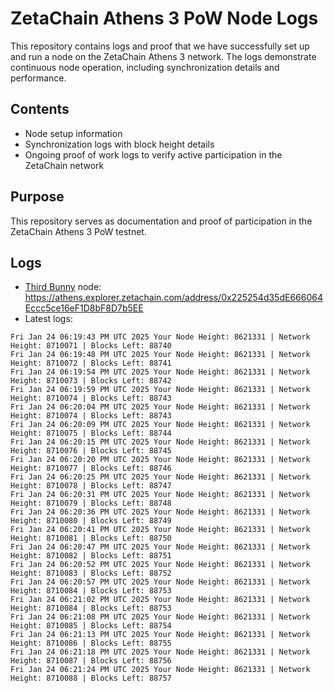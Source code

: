# ZetaChain Athens 3 PoW Node Logs
This repository contains logs and proof that we have successfully set up and run a node on the ZetaChain Athens 3 network. The logs demonstrate continuous node operation, including synchronization details and performance.

## Contents
- Node setup information
- Synchronization logs with block height details
- Ongoing proof of work logs to verify active participation in the ZetaChain network

## Purpose
This repository serves as documentation and proof of participation in the ZetaChain Athens 3 PoW testnet.

## Logs

- [Third Bunny](https://thirdbunny.xyz/) node: https://athens.explorer.zetachain.com/address/0x225254d35dE666064Eccc5ce16eF1D8bF8D7b5EE
- Latest logs:
```
Fri Jan 24 06:19:43 PM UTC 2025 Your Node Height: 8621331 | Network Height: 8710071 | Blocks Left: 88740
Fri Jan 24 06:19:48 PM UTC 2025 Your Node Height: 8621331 | Network Height: 8710072 | Blocks Left: 88741
Fri Jan 24 06:19:54 PM UTC 2025 Your Node Height: 8621331 | Network Height: 8710073 | Blocks Left: 88742
Fri Jan 24 06:19:59 PM UTC 2025 Your Node Height: 8621331 | Network Height: 8710074 | Blocks Left: 88743
Fri Jan 24 06:20:04 PM UTC 2025 Your Node Height: 8621331 | Network Height: 8710074 | Blocks Left: 88743
Fri Jan 24 06:20:09 PM UTC 2025 Your Node Height: 8621331 | Network Height: 8710075 | Blocks Left: 88744
Fri Jan 24 06:20:15 PM UTC 2025 Your Node Height: 8621331 | Network Height: 8710076 | Blocks Left: 88745
Fri Jan 24 06:20:20 PM UTC 2025 Your Node Height: 8621331 | Network Height: 8710077 | Blocks Left: 88746
Fri Jan 24 06:20:25 PM UTC 2025 Your Node Height: 8621331 | Network Height: 8710078 | Blocks Left: 88747
Fri Jan 24 06:20:31 PM UTC 2025 Your Node Height: 8621331 | Network Height: 8710079 | Blocks Left: 88748
Fri Jan 24 06:20:36 PM UTC 2025 Your Node Height: 8621331 | Network Height: 8710080 | Blocks Left: 88749
Fri Jan 24 06:20:41 PM UTC 2025 Your Node Height: 8621331 | Network Height: 8710081 | Blocks Left: 88750
Fri Jan 24 06:20:47 PM UTC 2025 Your Node Height: 8621331 | Network Height: 8710082 | Blocks Left: 88751
Fri Jan 24 06:20:52 PM UTC 2025 Your Node Height: 8621331 | Network Height: 8710083 | Blocks Left: 88752
Fri Jan 24 06:20:57 PM UTC 2025 Your Node Height: 8621331 | Network Height: 8710084 | Blocks Left: 88753
Fri Jan 24 06:21:02 PM UTC 2025 Your Node Height: 8621331 | Network Height: 8710084 | Blocks Left: 88753
Fri Jan 24 06:21:08 PM UTC 2025 Your Node Height: 8621331 | Network Height: 8710085 | Blocks Left: 88754
Fri Jan 24 06:21:13 PM UTC 2025 Your Node Height: 8621331 | Network Height: 8710086 | Blocks Left: 88755
Fri Jan 24 06:21:18 PM UTC 2025 Your Node Height: 8621331 | Network Height: 8710087 | Blocks Left: 88756
Fri Jan 24 06:21:24 PM UTC 2025 Your Node Height: 8621331 | Network Height: 8710088 | Blocks Left: 88757
```
